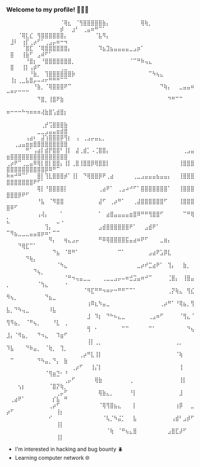  <!-- Introdução--> 


### Welcome to my profile! 🍪🇧🇷 






⠀⠀⠀⠀⠀⠀⠀⠀⠀⠀⠀⠀⠀⠀⠈⢿⣆⠀⠈⢻⣿⣿⣿⣿⣿⣷⡄⠀⠀⠀⠀⠀⠀⠀⠀⢿⢷⡀⠀⠀⠀⠀⠀⠀⠀⠀⠀⠀⠀⠀⠀⠀⠀⠀⠀⠀⠀⠀⠀⠀⠀⠀⠀⡾⠀⠀⣰⠃⠀⢀⣤⠶⠛⠉⠁⠀⠀
⠀⠀⠀⠈⢿⣇⣎⠀⢻⣿⣿⣿⣿⣿⣿⡄⠀⠀⠀⠀⠀⠀⠀⠈⣧⠻⡄⠀⠀⠀⠀⠀⠀⠀⠀⠀⠀⠀⠀⠀⠀⠀⠀⠀⠀⠀⠀⠀⠀⠀⣸⠇⠀⢰⡏⢀⡴⠋⠁⢀⣠⡤⠶⠒⠲
⠀⠀⠀⠀⠈⣿⣏⠀⠈⢿⣿⣿⣿⣿⣿⣿⡄⠀⠀⠀⠀⠀⠀⠀⠹⣦⣹⣦⣤⣤⣤⣤⣀⣠⡶⠁⠀⠀⠀⠀⠀⠀⠀⠀⠀⠀⠀⠀⠀⠀⣿⠀⠀⢸⣷⠋⠀⣠⠾⠋⠁⠀⠀⠀⠀
⠀⠀⠀⠀⠀⠘⣿⡆⠀⠘⣿⣿⣿⣿⣿⣿⣿⡀⠀⠀⠀⠀⠀⠀⠀⠀⠀⠀⠀⠀⠀⠀⠈⠉⠛⠷⢤⣄⠀⠀⠀⠀⠀⠀⠀⠀⠀⠀⠀⠀⣿⠀⠀⢸⡇⢠⡾⠋⠀⠀⠀⠀⠀⢀⣀
⠀⠀⠀⠀⠀⠀⠘⣷⡀⠀⢹⣿⣿⣿⣿⣿⣿⡷⠀⠀⠀⠀⠀⠀⠀⠀⠀⠀⠀⠀⠀⠀⠀⠀⠀⠀⠀⠉⠳⢦⣄⠀⠀⠀⠀⠀⠀⠀⠀⠀⢸⡆⢀⣀⣧⣿⡤⠤⠴⠖⠛⠛⠛⠉⠉
⠀⠀⠀⠀⠀⠀⠀⠘⣷⡀⠈⢿⣿⣿⣿⠟⠉⠀⠀⠀⠀⠀⠀⠀⠀⠀⠀⠀⠀⠀⠀⠀⠀⠀⠀⠀⠀⠀⠀⠀⠙⢷⡄⠀⠀⣀⣤⣤⠶⠒⠛⠋⠉⠉⠉⠀⠀⠀⠀⠀⠀⠀⠀⠀⠀
⠀⠀⠀⠀⠀⠀⠀⠀⠙⣿⡀⢸⣿⠟⣷⠀⠀⠀⠀⠀⠀⠀⠀⠀⠀⠀⠀⠀⠀⠀⠀⠀⠀⠀⠀⠀⠀⠀⠀⠀⠀⠀⠙⠛⠉⠉⠀⠀⠀⠀⠀⠀⠀⠀⠀⠀⠀⠀⠀⠀⠀⠀⠀⠀⠀
⠶⠒⠒⠒⠓⠲⠶⠶⠶⢼⣷⣿⢡⣾⣿⡆⠀⠀⠀⠀⠀⠀⠀⠀⠀⠀⠀⠀⠀⠀⠀⠀⠀⠀⠀⠀⠀⠀⠀⠀⠀⠀⠀⠀⠀⠀⠀⠀⠀⠀⠀⠀⠀⠀⠀⠀⠀⠀⠀⠀⠀⠀⠀⠀⠀
⠀⠀⠀⠀⠀⠀⠀⠀⠀⢀⡞⢩⣿⣿⣿⣷⠀⠀⠀⠀⠀⠀⠀⠀⠀⠀⠀⠀⠀⠀⠀⠀⠀⠀⠀⠀⠀⠀⠀⠀⠀⠀⠀⠀⠀⠀⠀⠀⠀⠀⠀⠀⠀⠀⠀⠀⠀⣀⣀⣠⣤⣤⣶⣾⣿
⠀⠀⠀⠀⠀⢠⣴⠆⠀⣼⢱⣿⣿⣿⡿⢻⡆⠀⢠⠀⢀⣠⡤⣤⣄⡀⠀⠀⠀⠀⠀⠀⠀⠀⠀⠀⠀⠀⠀⠀⠀⠀⠀⠀⠀⠀⠀⠀⠀⠀⠀⢀⣠⣤⣶⣶⣿⣿⣿⣿⣿⣿⣿⣿⣿
⠀⠀⠀⠀⠀⠛⠁⢠⣴⡇⣾⡟⣿⣿⠃⢸⡇⠀⣼⢀⣾⡁⠠⢈⣿⣿⡄⠀⠀⠀⠀⠀⠀⠀⠀⠀⠀⠀⠀⠀⠀⠀⠀⠀⠀⠀⢀⣠⣤⣶⣿⣿⣿⣿⣿⣿⣿⣿⣿⣿⣿⣿⣿⣿⣿
⢀⡴⠟⠉⢀⣀⣤⠿⢿⡇⣿⡇⣿⣿⡄⢸⡇⢀⣿⢸⣿⣿⡿⢿⣿⣿⡇⠀⠀⠀⠀⠀⠀⠀⠀⠀⠀⠀⠀⠀⠀⠀⠀⠀⠀⢸⣿⣿⣿⣿⣿⣿⣿⣿⣿⣿⣿⣿⣿⡿⠿⠛⠉⠀⠀
⠷⠶⠚⠛⠉⠁⠀⠀⣿⡇⢹⣇⣿⣿⣿⡾⠁⢸⡇⠀⠙⢿⣿⣿⡿⠟⢀⣴⠀⠀⠀⠀⠀⢀⣀⣠⣤⣤⣤⣦⣤⣤⡄⠀⠀⢸⣿⣿⣿⣿⣿⣿⣿⣿⣿⣿⠟⠋⠁⠀⠀⠀⠀⠀⠀
⠀⠀⠀⠀⠀⠀⠀⠀⢿⡇⠘⣿⣿⣿⣿⡇⠀⠀⠀⠀⠀⠀⠀⠀⢀⣴⠟⠁⠀⢀⣠⠴⠚⠋⠁⣿⣿⣿⣿⣿⣿⣿⠁⠀⠀⢸⣿⣿⣿⣿⣿⣿⡿⠟⠋⠀⠀⠀⠀⠀⠀⠀⠀⠀⠀
⠀⠀⠀⠀⠀⠀⠀⠀⠘⣧⠀⠈⠻⣿⣿⠀⠀⠀⠀⠀⠀⠀⠀⠀⣼⠋⠀⢀⡴⠛⠁⠀⠀⢀⣼⣿⣿⣿⣿⣿⣿⠋⠀⠀⠀⢸⣿⣿⣿⣿⠿⠋⠀⠀⠀⠀⠀⠀⠀⠀⠀⠀⠀⠀⠀
⠀⠀⠀⠀⠀⠀⠀⠀⢠⢼⡄⠀⠀⠀⠁⠀⠀⠀⠀⠀⠀⠀⠀⠀⠁⠀⣴⣿⣤⣤⣤⣤⣶⣿⠿⠛⠛⢻⣿⣿⠋⠀⠀⠀⠀⠀⠉⠛⢿⣅⠀⠀⠀⠀⠀⠀⠀⠀⠀⠀⠀⠀⣀⠠⠀
⠀⠀⠀⠀⠀⠀⠀⠀⠀⠀⢹⡄⠀⠀⠀⠀⠀⠀⠀⠀⠀⠀⠀⠀⣠⣾⣿⣿⣿⣿⣿⣿⠟⠁⠀⠀⣠⣾⠟⠁⠀⠀⠀⠀⠀⠀⠀⠀⠀⠉⠻⣦⣀⣀⣀⣤⣤⣶⡶⠶⠂⠉⠉⠀⠀
⠀⠀⠀⠀⠀⠀⠀⠀⠀⠀⠀⠻⡄⠀⠀⢶⣄⣠⡤⠀⠀⠀⠀⠀⠛⠿⢿⣿⣿⣿⣿⣯⣤⣴⠶⠟⠋⠀⠀⠀⣀⣶⡄⠀⠀⠀⠀⠀⠀⠀⠀⠀⠙⢿⣏⠉⠁⠀⠀⠀⠀⠀⠀⠀⠀
⠀⠀⠀⠀⠀⠀⠀⠀⠀⠀⠀⠀⠙⣦⠀⠈⠿⠛⠁⠀⠀⠀⠀⠀⠀⠀⠀⠀⠀⠉⠁⠀⠀⠀⠀⠀⠀⣠⣴⠟⣡⡿⣇⠀⠀⠀⠀⠀⠀⠀⠀⠀⠀⠀⠙⢷⡄⠀⠀⠀⠀⠀⠀⠀⠀
⠀⠀⠀⠀⠀⠀⠀⠀⠀⠀⠀⠀⠀⠈⠳⣄⠀⠀⠀⠀⠀⠀⠀⠀⠀⠀⠀⠀⠀⠀⠀⠀⠀⠀⣀⡴⠞⣉⣴⠟⠁⠀⢹⡄⠀⠀⣷⡀⠀⠀⠀⠀⠀⠀⠀⠀⠙⢦⡀⠀⠀⠀⠀⠀⠀
⠀⠀⠀⠀⠀⠀⠀⠀⠀⠀⠀⠀⠀⠀⠀⠈⠛⠲⢤⣤⣀⣀⠀⠀⠀⢀⣀⣀⣠⡤⠤⠶⣚⣩⣤⠶⠚⠉⠀⠀⠀⠀⢈⣿⡄⠀⢸⣿⣤⡀⠀⠀⠀⠀⠀⠀⠀⠈⢳⣄⠀⠀⠀⠀⠐
⠀⠀⠀⠀⠀⠀⠀⠀⠀⠀⠀⠀⠀⠀⠀⠀⠀⠀⠀⠀⠈⠻⣏⠛⠛⠲⠶⠖⠒⠛⠛⠉⠉⠁⠀⠀⠀⠀⠀⠀⠀⠀⢀⡝⢷⣄⠀⢻⣎⠻⢦⡀⠀⠀⠀⠀⠀⠀⠀⠙⣦⣀⠀⠀⠀
⠀⠀⠀⠀⠀⠀⠀⠀⠀⠀⠀⠀⠀⠀⠀⠀⠀⠀⠀⠀⠀⢰⠿⣆⠳⣤⣀⠀⠀⠀⠀⠀⠀⠀⠀⠀⠀⠀⠀⠀⢀⡴⠛⠁⠘⢿⣦⡀⢻⣧⡀⠙⠳⢤⣀⠀⠀⠀⠀⠀⠸⣧⠀⠀⠀
⠀⠀⠀⠀⠀⠀⠀⠀⠀⠀⠀⠀⠀⠀⠀⠀⠀⠀⠀⠀⠀⣸⠀⠹⡆⠀⠙⠓⠦⣄⣀⠀⠀⠀⠀⠀⠀⢀⣠⠶⠋⠀⠀⠀⠀⠈⢻⣄⠈⢻⠻⣦⡀⠀⠈⠛⢦⡀⠀⠀⠀⠘⣇⠀⢀
⠀⠀⠀⠀⠀⠀⠀⠀⠀⠀⠀⠀⠀⠀⠀⠀⠀⠀⠀⠀⠀⢻⠀⠂⠀⠀⠀⠀⠀⠀⠉⠉⠀⠀⠀⠀⠀⠉⠁⠀⠀⠀⠀⠀⠀⠀⠀⠙⢦⣸⡄⠈⠻⣦⡀⠀⠀⠙⠲⣄⠀⠀⠹⣶⠋
⠀⠀⠀⠀⠀⠀⠀⠀⠀⠀⠀⠀⠀⠀⠀⠀⠀⠀⠀⠀⠀⢸⡇⢀⡀⠀⠀⠀⠀⠀⠀⠀⠀⠀⠀⠀⠀⠀⠀⠀⠀⠀⠀⠀⢀⡀⠀⠀⠀⠹⣧⠀⠀⠀⠙⠷⣤⡀⠀⠈⢷⡀⠀⢹⡀
⠀⠀⠀⠀⠀⠀⠀⠀⠀⠀⠀⠀⠀⠀⠀⠀⠀⠀⠀⢀⡴⠛⣇⢸⡇⠀⠀⠀⠀⠀⠀⠀⠀⠀⠀⠀⠀⠀⠀⠀⠀⠀⠀⠀⠈⢷⠀⠀⠀⠀⠉⠀⠀⠀⠀⠀⠀⠙⠳⣤⡀⠙⡄⠀⣷
⠀⠀⠀⠀⠀⠀⠀⠀⠀⠀⠀⠀⠀⠀⠀⠀⠀⢀⡴⠋⠀⠀⢸⡌⡇⠀⠀⠀⠀⠀⠀⠀⠀⠀⠀⠀⠀⠀⠀⠀⠀⠀⠀⠀⠀⢸⠀⠀⠀⠀⠀⠀⠀⠀⠀⠀⠀⠀⠀⠈⢻⣶⣙⠂⠘
⠀⠀⠀⠀⠀⠀⠀⠀⠀⠀⠀⠀⠀⠀⠀⢀⡤⠋⠀⠀⠀⠀⠀⢿⣷⠀⠀⠀⠀⠀⠀⠀⢀⠀⠀⠀⠀⠀⠀⠀⠀⠀⠀⠀⠀⢸⡇⠀⠀⠀⠀⠀⢢⡆⠀⠀⠀⠀⠀⠀⠈⣿⡝⢷⡀
⠀⠀⠀⠀⠀⠀⠀⠀⠀⠀⠀⠀⠀⢀⡤⠋⠀⠀⠀⠀⠀⠀⠀⠀⢿⣷⣄⡀⠀⠀⠀⠀⠘⡇⠀⠀⠀⠀⠀⠀⠀⠀⠀⠀⠀⣸⠀⠀⠀⠀⢀⣴⠟⠁⠀⠀⠀⠀⠀⠀⠀⡎⣧⠀⠛
⠀⠀⠀⠀⠀⠀⠀⠀⠀⠀⠀⢀⡴⠋⠀⠀⠀⠀⠀⠀⠀⠀⠀⠀⠈⢿⢻⣿⣦⣄⠀⠀⠀⡇⠀⠀⠀⠀⠀⠀⠀⠀⠀⠀⢰⡿⠀⠀⣀⡴⠋⠀⠀⠀⠀⠀⠀⠀⠀⠀⠀⠀⢸⡆⠀
⠀⠀⠀⠀⠀⠀⠀⠀⠀⠀⠀⠊⠀⠀⠀⠀⠀⠀⠀⠀⠀⠀⠀⠀⠀⠈⢧⡈⠳⣬⡁⠀⠀⣧⠀⠀⠀⠀⠀⠀⠀⠀⠀⢠⣾⠃⣠⡾⠋⠀⠀⠀⠀⠀⠀⠀⠀⠀⠀⠀⠀⠀⢸⡇⠀
⠀⠀⠀⠀⠀⠀⠀⠀⠀⠀⠀⠀⠀⠀⠀⠀⠀⠀⠀⠀⠀⠀⠀⠀⠀⠀⠈⢷⠀⠈⠛⢦⣄⣿⠀⠀⠀⠀⠀⠀⠀⠀⣠⣿⣏⡼⠋⠀⠀⠀⠀⠀⠀⠀⠀⠀⠀⠀⠀⠀⠀⠀⢸⡇⠀
- I'm interested in hacking and bug bounty 🪲
- Learning computer network 🌐


  
